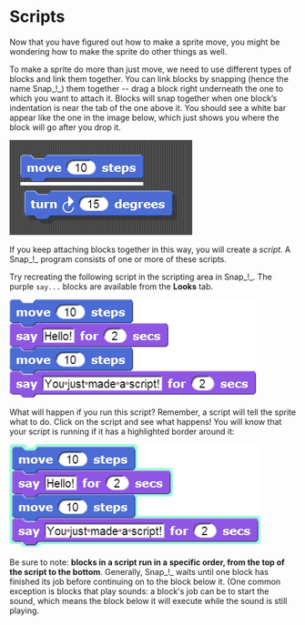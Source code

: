 # Scripts

Now that you have figured out how to make a sprite move, you might be wondering how to make the sprite do other things as well.

To make a sprite do more than just move, we need to use different types of blocks and link them together. You can link blocks by snapping \(hence the name Snap_!_\) them together -- drag a block right underneath the one to which you want to attach it. Blocks will snap together when one block’s indentation is near the tab of the one above it. You should see a white bar appear like the one in the image below, which just shows you where the block will go after you drop it.

![](../.gitbook/assets/image%20%2815%29.png)

If you keep attaching blocks together in this way, you will create a _script_. A Snap_!_ program consists of one or more of these scripts.

Try recreating the following script in the scripting area in Snap_!_. The purple `say...` blocks are available from the **Looks** tab.

![](../.gitbook/assets/image%20%2827%29.png)

What will happen if you run this script? Remember, a script will tell the sprite what to do. Click on the script and see what happens! You will know that your script is running if it has a highlighted border around it:

![](../.gitbook/assets/image%20%28173%29.png)

Be sure to note: **blocks in a script run in a specific order, from the top of the script to the bottom**. Generally, Snap_!_ waits until one block has finished its job before continuing on to the block below it. \(One common exception is blocks that play sounds: a block's job can be to start the sound, which means the block below it will execute while the sound is still playing.

